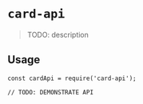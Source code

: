 # `card-api`

> TODO: description

## Usage

```
const cardApi = require('card-api');

// TODO: DEMONSTRATE API
```
